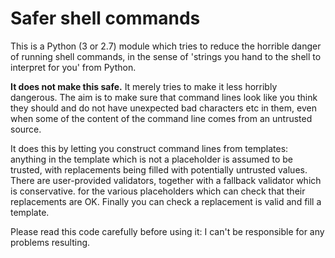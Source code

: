 # Safer shell commands

This is a Python (3 or 2.7) module which tries to reduce the horrible
danger of running shell commands, in the sense of 'strings you hand to
the shell to interpret for you' from Python.

**It does not make this safe.** It merely tries to make it less
horribly dangerous.  The aim is to make sure that command lines look
like you think they should and do not have unexpected bad characters
etc in them, even when some of the content of the command line comes
from an untrusted source.

It does this by letting you construct command lines from templates:
anything in the template which is not a placeholder is assumed to be
trusted, with replacements being filled with potentially untrusted
values.  There are user-provided validators, together with a fallback
validator which is conservative.  for the various placeholders which
can check that their replacements are OK.  Finally you can check a
replacement is valid and fill a template.

Please read this code carefully before using it: I can't be
responsible for any problems resulting.